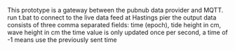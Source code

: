 This prototype is a gateway between the pubnub data provider and MQTT.
run t.bat to connect to the live data feed at Hastings pier
the output data consists of three comma separated fields:
time (epoch), tide height in cm, wave height in cm
the time value is only updated once per second, a time of -1 means use the previously sent time
